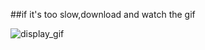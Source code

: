 ##if it's too slow,download and watch the gif

![display_gif](https://github.com/Regioking/Android_weatheUpdate/blob/master/weather.gif)
